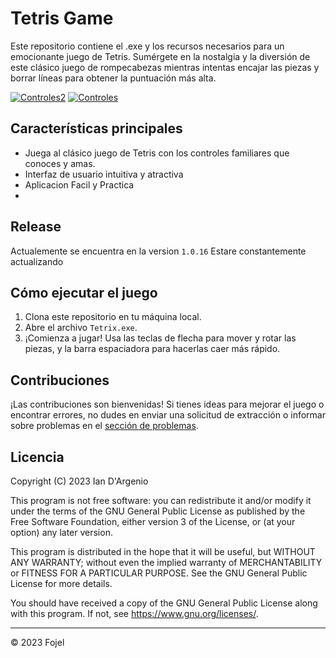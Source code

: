 # Tetris Game

Este repositorio contiene el .exe y los recursos necesarios para un emocionante juego de Tetris. Sumérgete en la nostalgia y la diversión de este clásico juego de rompecabezas mientras intentas encajar las piezas y borrar líneas para obtener la puntuación más alta.

<a href="https://ibb.co/yVpbVKn"><img src="https://i.ibb.co/t3zW3nM/Controles2.png" alt="Controles2" border="0"></a>
<a href="https://ibb.co/2NWsDPc"><img src="https://i.ibb.co/WtGPbFB/Controles.png" alt="Controles" border="0"></a>
## Características principales

- Juega al clásico juego de Tetris con los controles familiares que conoces y amas.
- Interfaz de usuario intuitiva y atractiva
- Aplicacion Facil y Practica
- 
## Release

Actualemente se encuentra en la version `1.0.16`
Estare constantemente actualizando

## Cómo ejecutar el juego

1. Clona este repositorio en tu máquina local.
2. Abre el archivo `Tetrix.exe`.
3. ¡Comienza a jugar! Usa las teclas de flecha para mover y rotar las piezas, y la barra espaciadora para hacerlas caer más rápido.

## Contribuciones

¡Las contribuciones son bienvenidas! Si tienes ideas para mejorar el juego o encontrar errores, no dudes en enviar una solicitud de extracción o informar sobre problemas en el [sección de problemas](https://github.com/tuusuario/tetris-game/issues).

## Licencia
Copyright (C) 2023 Ian D'Argenio

This program is not free software: you can redistribute it and/or modify it under the terms of the GNU General Public License as published by the Free Software Foundation, either version 3 of the License, or (at your option) any later version.

This program is distributed in the hope that it will be useful, but WITHOUT ANY WARRANTY; without even the implied warranty of MERCHANTABILITY or FITNESS FOR A PARTICULAR PURPOSE. See the GNU General Public License for more details.

You should have received a copy of the GNU General Public License along with this program. If not, see https://www.gnu.org/licenses/.

---

© 2023 Fojel
